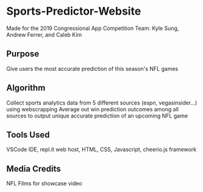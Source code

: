 # Sports-Predictor-Website
Made for the 2019 Congressional App Competition
Team: Kyle Sung, Andrew Ferrer, and Caleb Kim

## Purpose
Give users the most accurate prediction of this season's NFL games

## Algorithm
Collect sports analytics data from 5 different sources (espn, vegasinsider...) using webscrapping
Average out win prediction outcomes among all sources to output unique accurate prediction of an upcoming NFL game

## Tools Used
VSCode IDE, repl.it web host, HTML, CSS, Javascript, cheerio.js framework

## Media Credits
NFL Films for showcase video
